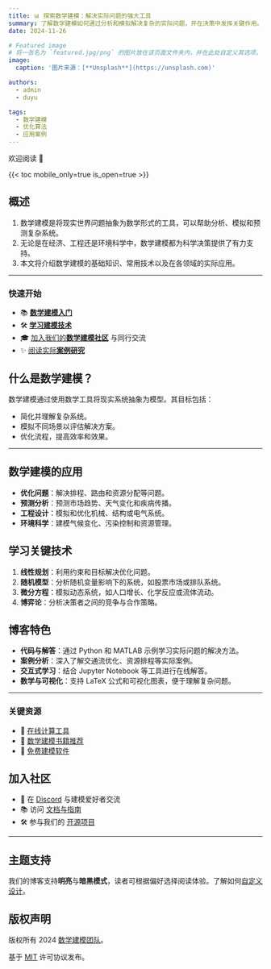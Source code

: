 ```yaml
---
title: 📊 探索数学建模：解决实际问题的强大工具
summary: 了解数学建模如何通过分析和模拟解决复杂的实际问题，并在决策中发挥关键作用。
date: 2024-11-26

# Featured image
# 将一张名为 `featured.jpg/png` 的图片放在该页面文件夹内，并在此处自定义其选项。
image:
  caption: '图片来源：[**Unsplash**](https://unsplash.com)'

authors:
  - admin
  - duyu

tags:
  - 数学建模
  - 优化算法
  - 应用案例
---
```


欢迎阅读 👋

{{< toc mobile_only=true is_open=true >}}

## 概述

1. 数学建模是将现实世界问题抽象为数学形式的工具，可以帮助分析、模拟和预测复杂系统。
2. 无论是在经济、工程还是环境科学中，数学建模都为科学决策提供了有力支持。
3. 本文将介绍数学建模的基础知识、常用技术以及在各领域的实际应用。

---

### 快速开始

- 📚 [**数学建模入门**](#概述)
- 🛠️ [**学习建模技术**](https://docs.mathmodeling.com/)
- 🎓 [加入我们的**数学建模社区**](https://discord.gg/mathmodeling) 与同行交流
- ✨ [阅读实际**案例研究**](https://mathmodeling.com/case-studies)

## 什么是数学建模？

数学建模通过使用数学工具将现实系统抽象为模型。其目标包括：
- 简化并理解复杂系统。
- 模拟不同场景以评估解决方案。
- 优化流程，提高效率和效果。

---

## 数学建模的应用

- **优化问题**：解决排程、路由和资源分配等问题。
- **预测分析**：预测市场趋势、天气变化和疾病传播。
- **工程设计**：模拟和优化机械、结构或电气系统。
- **环境科学**：建模气候变化、污染控制和资源管理。

## 学习关键技术

1. **线性规划**：利用约束和目标解决优化问题。
2. **随机模型**：分析随机变量影响下的系统，如股票市场或排队系统。
3. **微分方程**：模拟动态系统，如人口增长、化学反应或流体流动。
4. **博弈论**：分析决策者之间的竞争与合作策略。

## 博客特色

- **代码与解答**：通过 Python 和 MATLAB 示例学习实际问题的解决方法。
- **案例分析**：深入了解交通流优化、资源排程等实际案例。
- **交互式学习**：结合 Jupyter Notebook 等工具进行在线解答。
- **数学与可视化**：支持 LaTeX 公式和可视化图表，便于理解复杂问题。

---

### 关键资源

- 🧮 [在线计算工具](https://mathmodeling.com/tools)
- 📖 [数学建模书籍推荐](https://mathmodeling.com/books)
- 🔗 [免费建模软件](https://mathmodeling.com/software)

## 加入社区

- 💬 在 [Discord](https://discord.gg/mathmodeling) 与建模爱好者交流
- 📚 访问 [文档与指南](https://docs.mathmodeling.com/)
- 🛠️ 参与我们的 [开源项目](https://github.com/mathmodeling/)

---

## 主题支持

我们的博客支持**明亮**与**暗黑模式**，读者可根据偏好选择阅读体验。了解如何[自定义设计](https://docs.mathmodeling.com/design)。

## 版权声明

版权所有 2024 [数学建模团队](https://mathmodeling.com)。

基于 [MIT](https://github.com/mathmodeling/math-modeling-blog/LICENSE.md) 许可协议发布。
